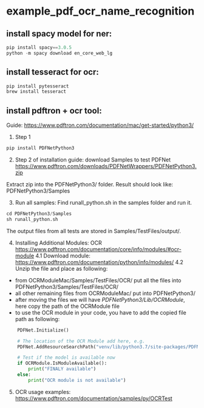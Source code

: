 # example_pdf_ocr_name_recognition

## install spacy model for ner:
```python
pip install spacy==3.0.5
python -m spacy download en_core_web_lg
```

## install tesseract for ocr:
```python
pip install pytesseract
brew install tesseract
```


## install pdftron + ocr tool:
Guide: https://www.pdftron.com/documentation/mac/get-started/python3/

1. Step 1
```python
pip install PDFNetPython3
```
2. Step 2 of installation guide: download Samples to test PDFNet
https://www.pdftron.com/downloads/PDFNetWrappers/PDFNetPython3.zip

Extract zip into the PDFNetPython3/ folder. Result should look like: PDFNetPython3/Samples

3. Run all samples: Find runall_python.sh in the samples folder and run it.
```python
cd PDFNetPython3/Samples
sh runall_python.sh
```

The output files from all tests are stored in Samples/TestFiles/output/.

4. Installing Additional Modules: OCR
https://www.pdftron.com/documentation/core/info/modules/#ocr-module
4.1 Download module: https://www.pdftron.com/documentation/python/info/modules/
4.2 Unzip the file and place as following:
- from OCRModuleMac/Samples/TestFiles/OCR/ put all the files into PDFNetPython3/Samples/TestFiles/OCR/
- all other remaining files from OCRModuleMac/ put into PDFNetPython3/
- after moving the files we will have *PDFNetPython3/Lib/OCRModule*, here copy the path of the OCRModule file
- to use the OCR module in your code, you have to add the copied file path as following:
```python
	PDFNet.Initialize()

    # The location of the OCR Module add here, e.g.
    PDFNet.AddResourceSearchPath("venv/lib/python3.7/site-packages/PDFNetPython3/Lib/")

	# Test if the model is available now
    if OCRModule.IsModuleAvailable():
        print("FINALY available")
    else:
        print("OCR module is not available")
```

5. OCR usage examples: https://www.pdftron.com/documentation/samples/py/OCRTest

